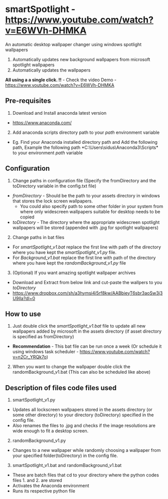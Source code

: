 # smartSpotlight - https://www.youtube.com/watch?v=E6WVh-DHMKA
An automatic desktop wallpaper changer using windows spotlight wallpapers 
1. Automatically updates new background wallpapers from microsoft spotlight wallpapers
2. Automatically updates the wallpapers

**All using a a single click. !!** - Check the video Demo - https://www.youtube.com/watch?v=E6WVh-DHMKA

## Pre-requisites
1. Download and Install anaconda latest version
  -  https://www.anaconda.com/

2. Add anaconda scripts directory path to your *path* environment variable
  - Eg. Find your Anaconda installed directory path and Add the following path, Example the following path *C:\Users\sidus\Anaconda3\Scripts\* to your environment *path* variable

## Configuration

1. Change paths in configuration file (Specify the fromDirectory and the toDirectory variable in the config.txt file)
  - *fromDirectory* - Should be the path to your assets directory in windows that stores the lock screen wallpapers.
    - You could also specify path to some other folder in your system from where only widescreen wallpapers suitable for desktop needs to be copied
  - *toDirectory* - The directory where the appropriate widescreen spotlight wallpapers will be stored (appended with .jpg for spotlight wallpapers)

2. Change paths in bat files
  - For *smartSpotlight_v1.bat* replace the first line with path of the directory where you have kept the *smartSpotlight_v1.py* file.
  - For  *Background_v1.bat* replace the first line with path of the directory where you have kept the *randomBackground_v1.py* file


3. (Optional) If you want amazing spotlight wallpaper archives
  - Download and Extract from below link and cut-paste the wallpers to you *toDirectory*
  - https://www.dropbox.com/sh/a3hymsi4i5rf8kw/AABbieyT6sbr3aoSw3j3U9Ila?dl=0

## How to use

1. Just double click the *smartSpotlight_v1.bat* file to update all new wallpapers added by microsoft in the assets directory (if asset directory is specified as fromDirectory)
  - **Recommendation** - This bat file can be run once a week (Or schedule it using windows task scheduler - https://www.youtube.com/watch?v=n2Cr_YRQk7o)

2. When you want to change the wallpaper double click the randomBackground_v1.bat (This can also be scheduled like above)

## Description of files code files used

1. smartSpotlight_v1.py
  - Updates all lockscreen wallpapers stored in the assets directory (or some other directory) to your directory (toDirectory) specified in the config file. 
  - Also renames the files to .jpg and checks if the image resolutions are wide enough to fit a desktop screen.

2. randomBackground_v1.py
  - Changes to a new wallpaper while randomly choosing a wallpaper from your specified folder(toDirectory) in the config file.

3. smartSpotlight_v1.bat and randomBackground_v1.bat
  - These are batch files that cd to your directory where the python codes files 1. and 2. are stored
  - Activates the Anaconda environment  
  - Runs its respective python file
